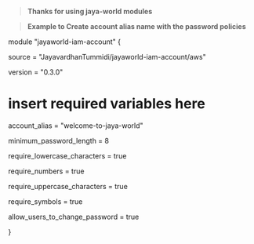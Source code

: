 > **Thanks for using jaya-world modules** 

> **Example to Create account alias name with the password policies**

module "jayaworld-iam-account" {

  source  = "JayavardhanTummidi/jayaworld-iam-account/aws"
  
  version = "0.3.0"

 # insert required variables here

account_alias = "welcome-to-jaya-world"

minimum_password_length        = 8

require_lowercase_characters   = true

require_numbers                = true

require_uppercase_characters   = true

require_symbols                = true

allow_users_to_change_password = true


}